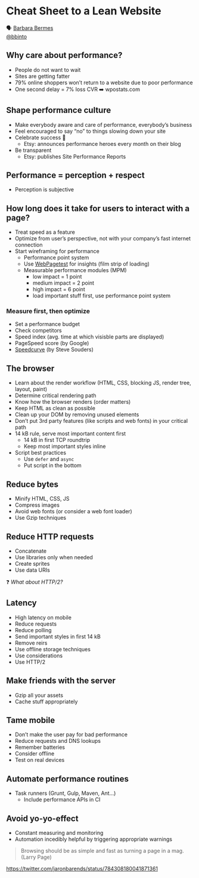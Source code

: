 # Cheat Sheet to a Lean Website

🗣 [Barbara Bermes](http://www.bbinto.me/)  
[@bbinto](https://twitter.com/bbinto)

## Why care about performance?

- People do not want to wait
- Sites are getting fatter
- 79% online shoppers won’t return to a website due to poor performance
- One second delay = 7% loss CVR ➡️ wpostats.com

## Shape performance culture

- Make everybody aware and care of performance, everybody’s business
- Feel encouraged to say “no” to things slowing down your site
- Celebrate success 🎉
  - Etsy: announces performance heroes every month on their blog
- Be transparent
  - Etsy: publishes Site Performance Reports

## Performance = perception + respect

- Perception is subjective

## How long does it take for users to interact with a page?

- Treat speed as a feature
- Optimize from user’s perspective, not with your company’s fast internet connection
- Start wireframing for performance
  - Performance point system
  - Use [WebPagetest](https://www.webpagetest.org/) for insights (film strip of loading)
  - Measurable performance modules (MPM)
    - low impact = 1 point
    - medium impact = 2 point
    - high impact = 6 point
    - load important stuff first, use performance point system

### Measure first, then optimize

- Set a performance budget
- Check competitors
- Speed index (avg. time at which visisble parts are displayed)
- PageSpeed score (by Google)
- [Speedcurve](https://speedcurve.com/) (by Steve Souders)

## The browser

- Learn about the render workflow (HTML, CSS, blocking JS, render tree, layout, paint)
- Determine critical rendering path
- Know how the browser renders (order matters)
- Keep HTML as clean as possible
- Clean up your DOM by removing unused elements
- Don’t put 3rd party features (like scripts and web fonts) in your critical path
- 14 kB rule, serve most important content first
  - 14 kB in first TCP roundtrip
  - Keep most important styles inline
- Script best practices
  - Use `defer` and `async`
  - Put script in the bottom

## Reduce bytes

- Minify HTML, CSS, JS
- Compress images
- Avoid web fonts (or consider a web font loader)
- Use Gzip techniques

## Reduce HTTP requests

- Concatenate
- Use libraries only when needed
- Create sprites
- Use data URIs

❓ *What about HTTP/2?*

## Latency

- High latency on mobile
- Reduce requests
- Reduce polling
- Send important styles in first 14 kB
- Remove reirs
- Use offline storage techniques
- Use considerations
- Use HTTP/2

## Make friends with the server

- Gzip all your assets
- Cache stuff appropriately

## Tame mobile

- Don’t make the user pay for bad performance
- Reduce requests and DNS lookups
- Remember batteries
- Consider offline
- Test on real devices

## Automate performance routines

- Task runners (Grunt, Gulp, Maven, Ant…)
  - Include performance APIs in CI

## Avoid yo-yo-effect

- Constant measuring and monitoring
- Automation incedibly helpful by triggering appropriate warnings

> Browsing should be as simple and fast as turning a page in a mag. (Larry Page)

https://twitter.com/jaronbarends/status/784308180041871361
